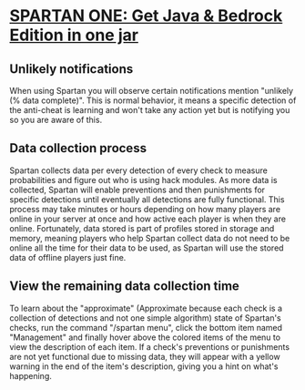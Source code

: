 # <a href="https://www.paypal.com/ncp/payment/EVXKXBD6M5XPC">SPARTAN ONE: Get Java & Bedrock Edition in one jar</a>

## Unlikely notifications
When using Spartan you will observe certain notifications mention "unlikely (% data complete)". This is normal behavior, it means a specific detection of the anti-cheat is learning and won't take any action yet but is notifying you so you are aware of this.

## Data collection process
Spartan collects data per every detection of every check to measure probabilities and figure out who is using hack modules. As more data is collected, Spartan will enable preventions and then punishments for specific detections until eventually all detections are fully functional. This process may take minutes or hours depending on how many players are online in your server at once and how active each player is when they are online. Fortunately, data stored is part of profiles stored in storage and memory, meaning players who help Spartan collect data do not need to be online all the time for their data to be used, as Spartan will use the stored data of offline players just fine.

## View the remaining data collection time
To learn about the "approximate" (Approximate because each check is a collection of detections and not one simple algorithm) state of Spartan's checks, run the command "/spartan menu", click the bottom item named "Management" and finally hover above the colored items of the menu to view the description of each item. If a check's preventions or punishments are not yet functional due to missing data, they will appear with a yellow warning in the end of the item's description, giving you a hint on what's happening.
